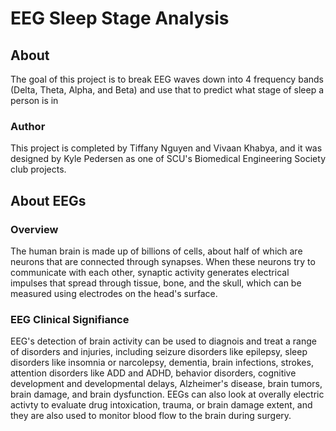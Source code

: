 # EEG Sleep Stage Analysis
## About
The goal of this project is to break EEG waves down into 4 frequency bands (Delta, Theta, Alpha, and Beta) and use that to predict what stage of sleep a person is in
### Author
This project is completed by Tiffany Nguyen and Vivaan Khabya, and it was designed by Kyle Pedersen as one of SCU's Biomedical Engineering Society club projects.

## About EEGs
### Overview
The human brain is made up of billions of cells, about half of which are neurons that are connected through synapses.  When these neurons try to communicate with each other, synaptic activity generates electrical impulses that spread through tissue, bone, and the skull, which can be measured using electrodes on the head's surface. 
### EEG Clinical Signifiance
EEG's detection of brain activity can be used to diagnois and treat a range of disorders and injuries, including seizure disorders like epilepsy, sleep disorders like insomnia or narcolepsy, dementia, brain infections, strokes, attention disorders like ADD and ADHD, behavior disorders, cognitive development and developmental delays, Alzheimer's disease, brain tumors, brain damage, and brain dysfunction.  EEGs can also look at overally electric activty to evaluate drug intoxication, trauma, or brain damage extent, and they are also used to monitor blood flow to the brain during surgery.
